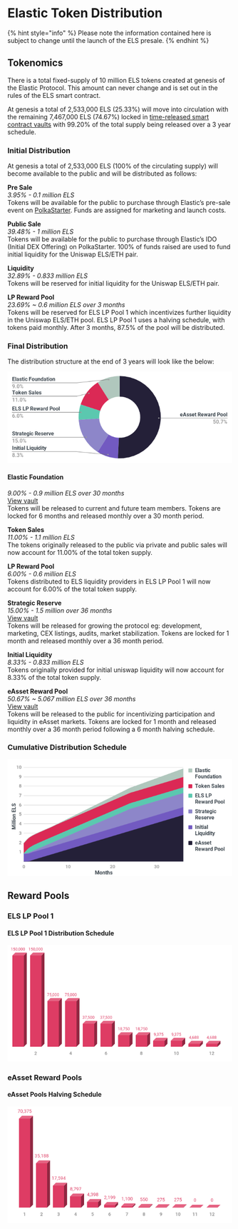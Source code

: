# Elastic Token Distribution

{% hint style="info" %}
Please note the information contained here is subject to change until the launch of the ELS presale.
{% endhint %}

## Tokenomics

There is a total fixed-supply of 10 million ELS tokens created at genesis of the Elastic Protocol. This amount can never change and is set out in the rules of the ELS smart contract. 

At genesis a total of 2,533,000 ELS (25.33%) will move into circulation with the remaining 7,467,000 ELS (74.67%) locked in [time-released smart contract vaults](https://team.finance) with 99.20% of the total supply being released over a 3 year schedule.


### Initial Distribution

At genesis a total of 2,533,000 ELS (100% of the circulating supply) will become available to the public and will be distributed as follows:

**Pre Sale**   
*3.95% - 0.1 million ELS*  
Tokens will be available for the public to purchase through Elastic’s pre-sale event on [PolkaStarter](https://polkastarter.com/). Funds are assigned for marketing and launch costs. 

**Public Sale**   
*39.48% - 1 million ELS*  
Tokens will be available for the public to purchase through Elastic’s IDO (Initial DEX Offering) on PolkaStarter. 100% of funds raised are used to fund initial liquidity for the Uniswap ELS/ETH pair.

**Liquidity**  
*32.89% - 0.833 million ELS*  
Tokens will be reserved for initial liquidity for the Uniswap ELS/ETH pair.

**LP Reward Pool**  
*23.69% ~ 0.6 million ELS over 3 months*  
Tokens will be reserved for ELS LP Pool 1 which incentivizes further liquidity in the Uniswap ELS/ETH pool. ELS LP Pool 1 uses a halving schedule, with tokens paid monthly. After 3 months, 87.5% of the pool will be distributed.


### Final Distribution

The distribution structure at the end of 3 years will look like the below:

![ELS Final Distribution Pie Chart](../../images/els_final_distribution_pie.png)

#### Elastic Foundation 
*9.00% - 0.9 million ELS over 30 months*  
[View vault](https://team.finance)  
Tokens will be released to current and future team members. Tokens are locked for 6 months and released monthly over a 30 month period.

**Token Sales**  
*11.00% - 1.1 million ELS*  
The tokens originally released to the public via private and public sales will now account for 11.00% of the total token supply.

**LP Reward Pool**  
*6.00% - 0.6 million ELS*  
Tokens distributed to ELS liquidity providers in ELS LP Pool 1 will now account for 6.00% of the total token supply.

**Strategic Reserve**  
*15.00% - 1.5 million over 36 months*  
[View vault](https://team.finance)  
Tokens will be released for growing the protocol eg: development, marketing, CEX listings, audits, market stabilization. Tokens are locked for 1 month and released monthly over a 36 month period.

**Initial Liquidity**  
*8.33% - 0.833 million ELS*  
Tokens originally provided for initial uniswap liquidity will now account for 8.33% of the total token supply.

**eAsset Reward Pool**  
*50.67% ~ 5.067 million ELS over 36 months*  
[View vault](https://team.finance)  
Tokens will be released to the public for incentivizing participation and liquidity in eAsset markets. Tokens are locked for 1 month and released monthly over a 36 month period following a 6 month halving schedule.

### Cumulative Distribution Schedule  

![ELS Final Distribution Pie Chart](../../images/els_distribution_schedule_area.png)

## Reward Pools

### ELS LP Pool 1

#### ELS LP Pool 1 Distribution Schedule

![ELS LP Pool 1 Distribution Schedule](../../images/els_pool1_schedule.png)

### eAsset Reward Pools

#### eAsset Pools Halving Schedule

![ELS eAsset Pools Halving Schedule](../../images/els_eAsset_pool_schedule.png)




